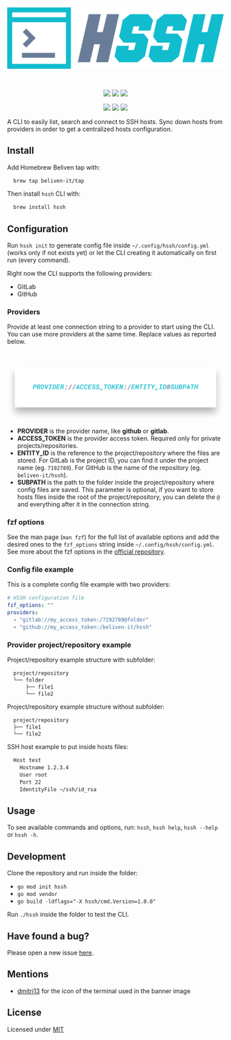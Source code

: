 <br>
<p align="center"><img src="./assets/hssh.svg" /></p>
<br>
<p align="center">
<img src="https://img.shields.io/github/go-mod/go-version/beliven-it/hssh?color=10bccd&style=for-the-badge" />
<img src="https://img.shields.io/github/v/release/beliven-it/hssh?color=10bccd&style=for-the-badge" />
<img src="https://img.shields.io/github/license/beliven-it/hssh?color=10bccd&style=for-the-badge" />
</p>
<p align="center">
<img src="https://img.shields.io/github/issues-pr/beliven-it/hssh?color=10bccd&style=for-the-badge" />
<img src="https://img.shields.io/github/issues/beliven-it/hssh?color=10bccd&style=for-the-badge" />
<img src="https://img.shields.io/github/contributors/beliven-it/hssh?color=10bccd&style=for-the-badge" />
</p>

A CLI to easily list, search and connect to SSH hosts. Sync down hosts from providers in order to get a centralized hosts configuration.

## Install

Add Homebrew Beliven tap with:

```bash
  brew tap beliven-it/tap
```

Then install `hssh` CLI with:

```bash
  brew install hssh
```

## Configuration

Run `hssh init` to generate config file inside `~/.config/hssh/config.yml` (works only if not exists yet) or let the CLI creating it automatically on first run (every command).

Right now the CLI supports the following providers:

- GitLab
- GitHub

### Providers

Provide at least one connection string to a provider to start using the CLI. You can use more providers at the same time. Replace values as reported below.

<br>
<p align="center">
<img src="./assets/provider.svg" />
</p>

- **PROVIDER** is the provider name, like **github** or **gitlab**.
- **ACCESS_TOKEN** is the provider access token. Required only for private projects/repositories.
- **ENTITY_ID** is the reference to the project/repository where the files are stored. For GitLab is the project ID, you can find it under the project name (eg. `7192789`). For GitHub is the name of the repository (eg. `beliven-it/hssh`).
- **SUBPATH** is the path to the folder inside the project/repository where config files are saved. This parameter is optional, if you want to store hosts files inside the root of the project/repository, you can delete the `@` and everything after it in the connection string.

### fzf options

See the man page (`man fzf`) for the full list of available options and add the desired ones to the `fzf_options` string inside `~/.config/hssh/config.yml`. See more about the fzf options in the [official repository](https://github.com/junegunn/fzf#options).

### Config file example

This is a complete config file example with two providers:

```yaml
# HSSH configuration file
fzf_options: ""
providers:
  - "gitlab://my_access_token:/7192789@folder"
  - "github://my_access_token:/beliven-it/hssh"
```

### Provider project/repository example

Project/repository example structure with subfolder:

```
  project/repository
  └── folder
      ├── file1
      └── file2
```

Project/repository example structure without subfolder:

```
  project/repository
  ├── file1
  └── file2
```

SSH host example to put inside hosts files:

```bash
  Host test
    Hostname 1.2.3.4
    User root
    Port 22
    IdentityFile ~/ssh/id_rsa
```

## Usage

To see available commands and options, run: `hssh`, `hssh help`, `hssh --help` or `hssh -h`.

## Development

Clone the repository and run inside the folder:

- `go mod init hssh`
- `go mod vendor`
- `go build -ldflags="-X hssh/cmd.Version=1.0.0"`

Run `./hssh` inside the folder to test the CLI.

## Have found a bug?

Please open a new issue [here](https://github.com/beliven-it/hssh/issues).

## Mentions

- [dmitri13](https://www.flaticon.com/authors/dmitri13) for the icon of the terminal used in the banner image

## License

Licensed under [MIT](./LICENSE)

